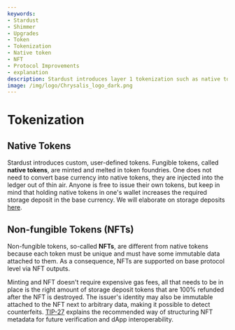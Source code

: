 ```yaml
---
keywords:
- Stardust
- Shimmer
- Upgrades
- Token
- Tokenization
- Native token
- NFT
- Protocol Improvements
- explanation
description: Stardust introduces layer 1 tokenization such as native tokens and NFTs.
image: /img/logo/Chrysalis_logo_dark.png
---
```


# Tokenization

## Native Tokens

Stardust introduces custom, user-defined tokens. Fungible tokens, called **native tokens**, are minted and melted in token
foundries. One does not need to convert base currency into native tokens, they are injected into the ledger out of thin
air. Anyone is free to issue their own tokens, but keep in mind that holding native tokens in one's wallet increases the
required storage deposit in the base currency. We will elaborate on storage deposits [here](/docs/explanations/what_is_stardust/storage_deposit.md).

## Non-fungible Tokens (NFTs)

Non-fungible tokens, so-called **NFTs**, are different from native tokens because each token must be unique and must have
some immutable data attached to them. As a consequence, NFTs are supported on base protocol level via NFT outputs.

Minting and NFT doesn't require expensive gas fees, all that needs to be in place is the right amount of storage deposit
tokens that are 100% refunded after the NFT is destroyed. The issuer's identity may also be immutable attached to the NFT
next to arbitrary data, making it possible to detect counterfeits. [TIP-27](https://github.com/iotaledger/tips/pull/65)
explains the recommended way of structuring NFT metadata for future verification and dApp interoperability.
